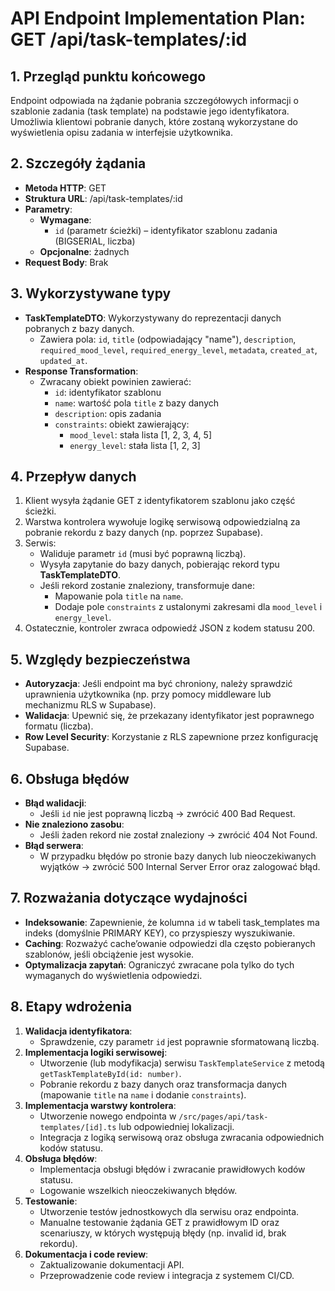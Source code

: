 # API Endpoint Implementation Plan: GET /api/task-templates/:id

## 1. Przegląd punktu końcowego
Endpoint odpowiada na żądanie pobrania szczegółowych informacji o szablonie zadania (task template) na podstawie jego identyfikatora. Umożliwia klientowi pobranie danych, które zostaną wykorzystane do wyświetlenia opisu zadania w interfejsie użytkownika.

## 2. Szczegóły żądania
- **Metoda HTTP**: GET
- **Struktura URL**: /api/task-templates/:id
- **Parametry**:
  - **Wymagane**:
    - `id` (parametr ścieżki) – identyfikator szablonu zadania (BIGSERIAL, liczba)
  - **Opcjonalne**: żadnych
- **Request Body**: Brak

## 3. Wykorzystywane typy
- **TaskTemplateDTO**: Wykorzystywany do reprezentacji danych pobranych z bazy danych.
  - Zawiera pola: `id`, `title` (odpowiadający "name"), `description`, `required_mood_level`, `required_energy_level`, `metadata`, `created_at`, `updated_at`.
- **Response Transformation**:
  - Zwracany obiekt powinien zawierać:
    - `id`: identyfikator szablonu
    - `name`: wartość pola `title` z bazy danych
    - `description`: opis zadania
    - `constraints`: obiekt zawierający:
      - `mood_level`: stała lista [1, 2, 3, 4, 5]
      - `energy_level`: stała lista [1, 2, 3]

## 4. Przepływ danych
1. Klient wysyła żądanie GET z identyfikatorem szablonu jako część ścieżki.
2. Warstwa kontrolera wywołuje logikę serwisową odpowiedzialną za pobranie rekordu z bazy danych (np. poprzez Supabase).
3. Serwis:
   - Waliduje parametr `id` (musi być poprawną liczbą).
   - Wysyła zapytanie do bazy danych, pobierając rekord typu **TaskTemplateDTO**.
   - Jeśli rekord zostanie znaleziony, transformuje dane:
     - Mapowanie pola `title` na `name`.
     - Dodaje pole `constraints` z ustalonymi zakresami dla `mood_level` i `energy_level`.
4. Ostatecznie, kontroler zwraca odpowiedź JSON z kodem statusu 200.

## 5. Względy bezpieczeństwa
- **Autoryzacja**: Jeśli endpoint ma być chroniony, należy sprawdzić uprawnienia użytkownika (np. przy pomocy middleware lub mechanizmu RLS w Supabase).
- **Walidacja**: Upewnić się, że przekazany identyfikator jest poprawnego formatu (liczba).
- **Row Level Security**: Korzystanie z RLS zapewnione przez konfigurację Supabase.

## 6. Obsługa błędów
- **Błąd walidacji**:
  - Jeśli `id` nie jest poprawną liczbą → zwrócić 400 Bad Request.
- **Nie znaleziono zasobu**:
  - Jeśli żaden rekord nie został znaleziony → zwrócić 404 Not Found.
- **Błąd serwera**:
  - W przypadku błędów po stronie bazy danych lub nieoczekiwanych wyjątków → zwrócić 500 Internal Server Error oraz zalogować błąd.

## 7. Rozważania dotyczące wydajności
- **Indeksowanie**: Zapewnienie, że kolumna `id` w tabeli task_templates ma indeks (domyślnie PRIMARY KEY), co przyspieszy wyszukiwanie.
- **Caching**: Rozważyć cache’owanie odpowiedzi dla często pobieranych szablonów, jeśli obciążenie jest wysokie.
- **Optymalizacja zapytań**: Ograniczyć zwracane pola tylko do tych wymaganych do wyświetlenia odpowiedzi.

## 8. Etapy wdrożenia
1. **Walidacja identyfikatora**:
   - Sprawdzenie, czy parametr `id` jest poprawnie sformatowaną liczbą.
2. **Implementacja logiki serwisowej**:
   - Utworzenie (lub modyfikacja) serwisu `TaskTemplateService` z metodą `getTaskTemplateById(id: number)`.
   - Pobranie rekordu z bazy danych oraz transformacja danych (mapowanie `title` na `name` i dodanie `constraints`).
3. **Implementacja warstwy kontrolera**:
   - Utworzenie nowego endpointa w `/src/pages/api/task-templates/[id].ts` lub odpowiedniej lokalizacji.
   - Integracja z logiką serwisową oraz obsługa zwracania odpowiednich kodów statusu.
4. **Obsługa błędów**:
   - Implementacja obsługi błędów i zwracanie prawidłowych kodów statusu.
   - Logowanie wszelkich nieoczekiwanych błędów.
5. **Testowanie**:
   - Utworzenie testów jednostkowych dla serwisu oraz endpointa.
   - Manualne testowanie żądania GET z prawidłowym ID oraz scenariuszy, w których występują błędy (np. invalid id, brak rekordu).
6. **Dokumentacja i code review**:
   - Zaktualizowanie dokumentacji API.
   - Przeprowadzenie code review i integracja z systemem CI/CD.
